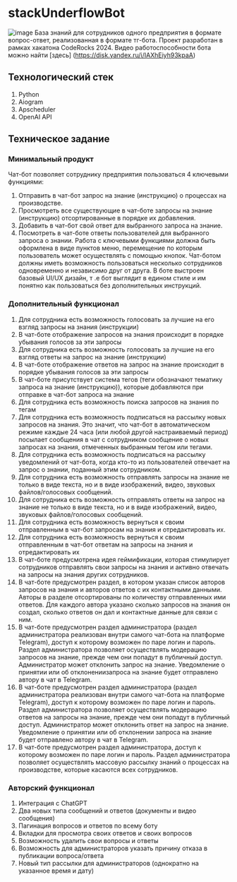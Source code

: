 # stackUnderflowBot
![image](https://github.com/user-attachments/assets/5f243413-4360-4c8c-a247-48632d972065)
База знаний для сотрудников одного предприятия в формате вопрос-ответ, реализованная в формате тг-бота. Проект разработан в рамках хакатона CodeRocks 2024. Видео работоспособности бота можно найти [здесь] (https://disk.yandex.ru/i/IAXhEiyh93kpaA)
## Технологический стек
1. Python
2. Aiogram
3. Apscheduler
4. OpenAI API
## Техническое задание
### Минимальный продукт
Чат-бот позволяет сотруднику предприятия пользоваться 4 ключевыми функциями:
1. Отправить в чат-бот запрос на знание (инструкцию) о процессах на производстве.
2. Просмотреть все существующие в чат-боте запросы на знание (инструкцию) отсортированные в порядке их добавления.
3. Добавить в чат-бот свой ответ для выбранного запроса на знание.
4. Посмотреть в чат-боте ответы пользователей для выбранного запроса о знании.
Работа с ключевыми функциями должна быть оформлена в виде пунктов меню, перемещение по которым пользователь может осуществлять с помощью кнопок.
Чат-ботом должны иметь возможность пользоваться несколько сотрудников одновременно и независимо друг от друга.
В боте выстроен базовый UI/UX дизайн, т .е бот выглядит в едином стиле и им понятно как пользоваться без дополнительных инструкций.
### Дополнительный функционал
1. Для сотрудника есть возможность голосовать за лучшие на его взгляд запросы на знания (инструкции)
2. В чат-боте отображение запросов на знания происходит в порядке убывания голосов за эти запросы
3. Для сотрудника есть возможность голосовать за лучшие на его взгляд ответы на запрос на знание (инструкции)
4. В чат-боте отображение ответов на запрос на знание происходит в порядке убывания голосов за эти запросы
5. В чат-боте присутствует система тегов (теги обозначают тематику запроса на знание (инструкцию)), которые добавляются при отправке в чат-бот запроса на знание
6. Для сотрудника есть возможность поиска запросов на знания по тегам
7. Для сотрудника есть возможность подписаться на рассылку новых запросов на знания. Это значит, что чат-бот в автоматическом режиме каждые 24 часа (или любой другой настраиваемый период) посылает сообщения в чат с сотрудником сообщение о новых запросах на знания, отмеченных выбранным тегом или тегами.
8. Для сотрудника есть возможность подписаться на рассылку уведомлений от чат-бота, когда кто-то из пользователей отвечает на запрос о знании, поданный этим сотрудником.
9. Для сотрудника есть возможность отправлять запросы на знание не только в виде текста, но и в виде изображений, видео, звуковых файлов/голосовых сообщений.
10. Для сотрудника есть возможность отправлять ответы на запрос на знание не только в виде текста, но и в виде изображений, видео, звуковых файлов/голосовых сообщений.
11. Для сотрудника есть возможность вернуться к своим отправленным в чат-бот запросам на знания и отредактировать их.
12. Для сотрудника есть возможность вернуться к своим отправленным в чат-бот ответам на запросы на знания и отредактировать их
13. В чат-боте предусмотрена идея геймификации, которая стимулирует сотрудников отправлять свои запросы на знания и активно отвечать на запросы на знания других сотрудников.
14. В чат-боте предусмотрен раздел, в котором указан список авторов запросов на знания и авторов ответов с их контактными данными. Авторы в разделе отсортированы по количеству отправленных ими ответов. Для каждого автора
указано сколько запросов на знания он создал, сколько ответов он дал и контактные данные для связи с ним.
15. В чат-боте предусмотрен раздел администратора (раздел администратора реализован внутри самого чат-бота на платформе Telegram), доступ к которому возможен по паре логин и пароль. Раздел администратора позволяет
осуществлять модерацию запросов на знание, прежде чем они попадут в публичный доступ. Администратор может отклонить запрос на знание. Уведомление о принятии или об отклонениизапроса на знание будет отправлено автору в чат в Telegram.
16. В чат-боте предусмотрен раздел администратора (раздел администратора реализован внутри самого чат-бота на платформе Telegram), доступ к которому возможен по паре логин и пароль. Раздел администратора позволяет
осуществлять модерацию ответов на запросы на знание, прежде чем они попадут в публичный доступ. Администратор может отклонить ответ на запрос на знание. Уведомление о принятии или об отклонении запроса на знание будет
отправлено автору в чат в Telegram.
17. В чат-боте предусмотрен раздел администратора, доступ к которому возможен по паре логин и пароль. Раздел администратора позволяет осуществлять массовую рассылку знаний о процессах на производстве,
которые касаются всех сотрудников.
### Авторский функционал
1. Интеграция с ChatGPT
2. Два новых типа сообщений и ответов (документы и видео сообщения)
3. Пагинация вопросов и ответов по всему боту
4. Вкладки для просмотра своих ответов и своих вопросов
5. Возможность удалить свои вопросы и ответы
6. Возможность для администраторов указать причину отказа в публикации вопроса/ответа
7. Новый тип рассылки для администраторов (однократно на указанное время и дату)
